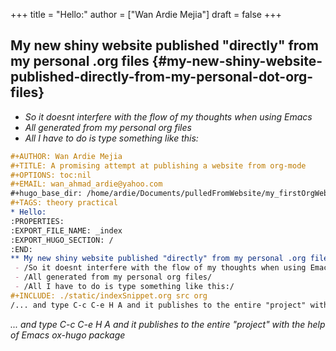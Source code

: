 +++
title = "Hello:"
author = ["Wan Ardie Mejia"]
draft = false
+++

## My new shiny website published "directly" from my personal .org files {#my-new-shiny-website-published-directly-from-my-personal-dot-org-files}

-   _So it doesnt interfere with the flow of my thoughts when using Emacs_
-   _All generated from my personal org files_
-   _All I have to do is type something like this:_

<!--listend-->

```org
#+AUTHOR: Wan Ardie Mejia
#+TITLE: A promising attempt at publishing a website from org-mode
#+OPTIONS: toc:nil
#+EMAIL: wan_ahmad_ardie@yahoo.com
#+hugo_base_dir: /home/ardie/Documents/pulledFromWebsite/my_firstOrgWebsite
#+TAGS: theory practical
* Hello:
:PROPERTIES:
:EXPORT_FILE_NAME: _index
:EXPORT_HUGO_SECTION: /
:END:
** My new shiny website published "directly" from my personal .org files
 - /So it doesnt interfere with the flow of my thoughts when using Emacs/
 - /All generated from my personal org files/
 - /All I have to do is type something like this:/
#+INCLUDE: ./static/indexSnippet.org src org
/... and type C-c C-e H A and it publishes to the entire "project" with the help of Emacs ox-hugo package/
```

_... and type C-c C-e H A and it publishes to the entire "project" with the help of Emacs ox-hugo package_
